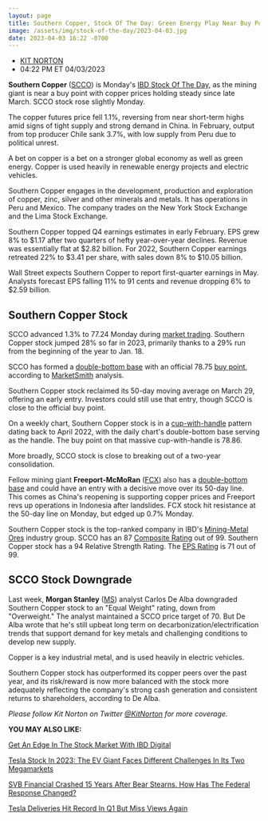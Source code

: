 ```yaml
---
layout: page
title: Southern Copper, Stock Of The Day: Green Energy Play Near Buy Point
image: /assets/img/stock-of-the-day/2023-04-03.jpg
date: 2023-04-03 16:22 -0700
---
```




* [KIT NORTON](https://www.investors.com/author/nortonk/ "Posts by KIT NORTON")
* 04:22 PM ET 04/03/2023





**Southern Copper** ([SCCO](https://research.investors.com/quote.aspx?symbol=SCCO)) is Monday's [IBD Stock Of The Day](https://www.investors.com/category/research/ibd-stock-of-the-day/), as the mining giant is near a buy point with copper prices holding steady since late March. SCCO stock rose slightly Monday.




The copper futures price fell 1.1%, reversing from near short-term highs amid signs of tight supply and strong demand in China. In February, output from top producer Chile sank 3.7%, with low supply from Peru due to political unrest.


A bet on copper is a bet on a stronger global economy as well as green energy. Copper is used heavily in renewable energy projects and electric vehicles.


Southern Copper engages in the development, production and exploration of copper, zinc, silver and other minerals and metals. It has operations in Peru and Mexico. The company trades on the New York Stock Exchange and the Lima Stock Exchange.


Southern Copper topped Q4 earnings estimates in early February. EPS grew 8% to $1.17 after two quarters of hefty year-over-year declines. Revenue was essentially flat at $2.82 billion. For 2022, Southern Copper earnings retreated 22% to $3.41 per share, with sales down 8% to $10.05 billion.


Wall Street expects Southern Copper to report first-quarter earnings in May. Analysts forecast EPS falling 11% to 91 cents and revenue dropping 6% to $2.59 billion.


Southern Copper Stock
---------------------


SCCO advanced 1.3% to 77.24 Monday during [market trading](https://www.investors.com/market-trend/stock-market-today/stock-market-today-market-trends-best-stocks-buy-watch/). Southern Copper stock jumped 28% so far in 2023, primarily thanks to a 29% run from the beginning of the year to Jan. 18.



SCCO has formed a [double-bottom base](https://www.investors.com/how-to-invest/investors-corner/how-to-analyze-a-double-bottom-base/) with an official 78.75 [buy point](https://www.investors.com/how-to-invest/investors-corner/apple-stock-set-up-proper-buy-point-before-big-rally/), according to [MarketSmith](https://marketsmith.investors.com/mstool?symbol=SCCO&source=sitemarketcondition) analysis.


Southern Copper stock reclaimed its 50-day moving average on March 29, offering an early entry. Investors could still use that entry, though SCCO is close to the official buy point.


On a weekly chart, Southern Copper stock is in a [cup-with-handle](https://www.investors.com/how-to-invest/investors-corner/how-to-buy-stocks-lam-research-cup-with-handle-launched-75-percent-advance/) pattern dating back to April 2022, with the daily chart's double-bottom base serving as the handle. The buy point on that massive cup-with-handle is 78.86.


More broadly, SCCO stock is close to breaking out of a two-year consolidation.


Fellow mining giant **Freeport-McMoRan** ([FCX](https://research.investors.com/quote.aspx?symbol=FCX)) also has a [double-bottom base](https://www.investors.com/how-to-invest/investors-corner/how-to-analyze-a-double-bottom-base/) and could have an entry with a decisive move over its 50-day line. This comes as China's reopening is supporting copper prices and Freeport revs up operations in Indonesia after landslides. FCX stock hit resistance at the 50-day line on Monday, but edged up 0.7% Monday.


Southern Copper stock is the top-ranked company in IBD's [Mining-Metal Ores](https://research.investors.com/stock-checkup/nyse-southern-copper-scco.aspx) industry group. SCCO has an 87 [Composite Rating](https://www.investors.com/how-to-invest/investors-corner/stocks-to-buy-and-watch-ibd-composite-rating-top-growth-stocks/) out of 99. Southern Copper stock has a 94 Relative Strength Rating. The [EPS Rating](https://www.investors.com/how-to-invest/investors-corner/eps-rating-is-key-to-picking-great-stocks/) is 71 out of 99.


SCCO Stock Downgrade
--------------------


Last week, **Morgan Stanley** ([MS](https://research.investors.com/quote.aspx?symbol=MS)) analyst Carlos De Alba downgraded Southern Copper stock to an "Equal Weight" rating, down from "Overweight." The analyst maintained a SCCO price target of 70. But De Alba wrote that he's still upbeat long term on decarbonization/electrification trends that support demand for key metals and challenging conditions to develop new supply.


Copper is a key industrial metal, and is used heavily in electric vehicles.


Southern Copper stock has outperformed its copper peers over the past year, and its risk/reward is now more balanced with the stock more adequately reflecting the company's strong cash generation and consistent returns to shareholders, according to De Alba.


*Please follow Kit Norton on Twitter [@KitNorton](https://twitter.com/KitNorton) for more coverage.*


**YOU MAY ALSO LIKE:**


[Get An Edge In The Stock Market With IBD Digital](https://get.investors.com/ibd/?src=APA1BQ)


[Tesla Stock In 2023: The EV Giant Faces Different Challenges In Its Two Megamarkets](https://www.investors.com/news/tesla-stock-2023-forecast-reveals-a-tale-of-two-challenging-ev-megamarkets/)


[SVB Financial Crashed 15 Years After Bear Stearns. How Has The Federal Response Changed?](https://www.investors.com/news/svb-financial-crash-15-years-after-bear-stearns-has-the-fed-upgraded-its-response/)


[Tesla Deliveries Hit Record In Q1 But Miss Views Again](https://www.investors.com/news/tesla-stock-has-gained-57-in-2023-could-a-beat-on-deliveries-take-it-higher/)




